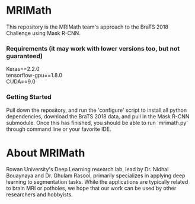 # MRIMath
This repository is the MRIMath team's approach to the BraTS 2018 Challenge using Mask R-CNN. 
### Requirements (it may work with lower versions too, but not guaranteed) 
Keras==2.2.0  
tensorflow-gpu==1.8.0  
CUDA==9.0
### Getting Started
Pull down the repository, and run the 'configure' script to install all python dependencies, download the BraTS 2018 data, and pull in the Mask R-CNN submodule. Once this has finished, you should be able to run 'mrimath.py' through command line or your favorite IDE.
# About MRIMath
Rowan University's Deep Learning research lab, lead by Dr. Nidhal Bouaynaya and Dr. Ghulam Rasool, primarily specializes in applying deep learning to segmentation tasks. While the applications are typically related to brain MRI or potholes, we hope that our work can be used by other researchers and hobbyists.

